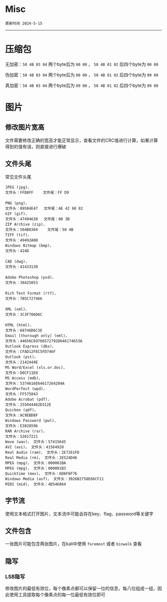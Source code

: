 # Misc

`更新时间 2024-5-15`

---

# 压缩包

无加密：`50 4B 03 04` 两个byte后为 `00 00` ， `50 4B 01 02` 后四个byte为 `00 00`

伪加密：`50 4B 03 04` 两个byte后为 `00 00` ， `50 4B 01 02` 后四个byte为 `09 00`

真加密：`50 4B 03 04` 两个byte后为 `09 00` ， `50 4B 01 02` 后四个byte为 `09 00`

# 图片

## 修改图片宽高

文件需要修改正确的宽高才能正常显示，查看文件的CRC值进行计算，如果计算得到的值有误，则直接进行爆破

## 文件头尾

常见文件头尾

```
JPEG (jpg)，
文件头：FFD8FF　　 文件尾：FF D9　
　　　　　　　　　　　　　　
PNG (png)， 　　
文件头：89504E47　 文件尾：AE 42 60 82
GIF (gif)， 　　
文件头：47494638　 文件尾：00 3B
ZIP Archive (zip)，
文件头：504B0304　　 文件尾：50 4B
TIFF (tif)， 　
文件头：49492A00
Windows Bitmap (bmp)， 　
文件头：424D
　　　　　　
CAD (dwg)， 　
文件头：41433130　
　　　　　　　　　　　　　　　　　　　　　
Adobe Photoshop (psd)，
文件头：38425053　
　　　　　　　　　　　　　　　　　　　　　
Rich Text Format (rtf)，
文件头：7B5C727466　
　　　　　　　　　　　　　　　　　　　
XML (xml)，
文件头：3C3F786D6C　
　　　　　　　　　　　　　　　　　　　
HTML (html)，
文件头：68746D6C3E
Email [thorough only] (eml)，
文件头：44656C69766572792D646174653A
Outlook Express (dbx)，
文件头：CFAD12FEC5FD746F
Outlook (pst)，
文件头：2142444E
MS Word/Excel (xls.or.doc)，
文件头：D0CF11E0
MS Access (mdb)，
文件头：5374616E64617264204A
WordPerfect (wpd)，
文件头：FF575043
Adobe Acrobat (pdf)，
文件头：255044462D312E
Quicken (qdf)，
文件头：AC9EBD8F
Windows Password (pwl)，
文件头：E3828596
RAR Archive (rar)，
文件头：52617221
Wave (wav)， 文件头：57415645
AVI (avi)， 文件头：41564920
Real Audio (ram)， 文件头：2E7261FD
Real Media (rm)， 文件头：2E524D46
MPEG (mpg)， 文件头：000001BA
MPEG (mpg)， 文件头：000001B3
Quicktime (mov)， 文件头：6D6F6F76
Windows Media (asf)， 文件头：3026B2758E66CF11
MIDI (mid)， 文件头：4D546864
```

## 字节流

使用文本格式打开图片，文本流中可能会存在key、flag、password等关键字

## 文件包含

一张图片可能包含两张图片，在kali中使用 `foremost` 或者 `binwalk` 查看

## 隐写

### LSB隐写

修改图片的最低有效位，每个像素点都可以保留一位的信息，每八位组成一组，因此使用工具提取每个像素点的每一位最低有效位即可

### 
